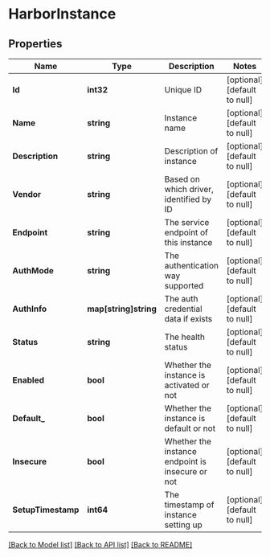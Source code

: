# HarborInstance

## Properties
Name | Type | Description | Notes
------------ | ------------- | ------------- | -------------
**Id** | **int32** | Unique ID | [optional] [default to null]
**Name** | **string** | Instance name | [optional] [default to null]
**Description** | **string** | Description of instance | [optional] [default to null]
**Vendor** | **string** | Based on which driver, identified by ID | [optional] [default to null]
**Endpoint** | **string** | The service endpoint of this instance | [optional] [default to null]
**AuthMode** | **string** | The authentication way supported | [optional] [default to null]
**AuthInfo** | **map[string]string** | The auth credential data if exists | [optional] [default to null]
**Status** | **string** | The health status | [optional] [default to null]
**Enabled** | **bool** | Whether the instance is activated or not | [optional] [default to null]
**Default_** | **bool** | Whether the instance is default or not | [optional] [default to null]
**Insecure** | **bool** | Whether the instance endpoint is insecure or not | [optional] [default to null]
**SetupTimestamp** | **int64** | The timestamp of instance setting up | [optional] [default to null]

[[Back to Model list]](../README.md#documentation-for-models) [[Back to API list]](../README.md#documentation-for-api-endpoints) [[Back to README]](../README.md)

